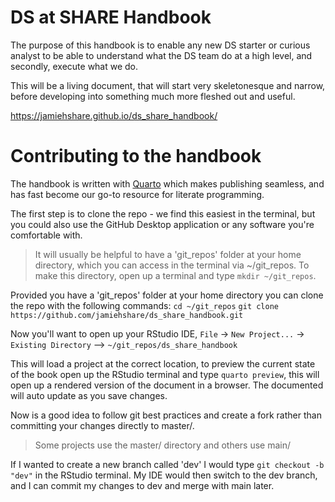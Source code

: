 # DS at SHARE Handbook

The purpose of this handbook is to enable any new DS starter or curious analyst to be able to understand what the DS team do at a high level, and secondly, execute what we do.

This will be a living document, that will start very skeletonesque and narrow, before developing into something much more fleshed out and useful.

https://jamiehshare.github.io/ds_share_handbook/

# Contributing to the handbook

The handbook is written with [Quarto](https://quarto.org/docs/books/) which makes publishing seamless, and has fast become our go-to resource for literate programming.

The first step is to clone the repo - we find this easiest in the terminal, but you could also use the GitHub Desktop application or any software you're comfortable with.

> It will usually be helpful to have a 'git_repos' folder at your home directory, which you can access in the terminal via ~/git_repos. To make this directory, open up a terminal and type `mkdir ~/git_repos`.

Provided you have a 'git_repos' folder at your home directory you can clone the repo with the following commands:
`cd ~/git_repos`
`git clone https://github.com/jamiehshare/ds_share_handbook.git` 

Now you'll want to open up your RStudio IDE, `File` -> `New Project...` -> `Existing Directory` -->  `~/git_repos/ds_share_handbook`

This will load a project at the correct location, to preview the current state of the book open up the RStudio terminal and type `quarto preview`, this will open up a rendered version of the document in a browser. The documented will auto update as you save changes.

Now is a good idea to follow git best practices and create a fork rather than committing your changes directly to master/.

> Some projects use the master/ directory and others use main/

If I wanted to create a new branch called 'dev' I would type `git checkout -b "dev"` in the RStudio terminal. My IDE would then switch to the dev branch, and I can commit my changes to dev and merge with main later.




